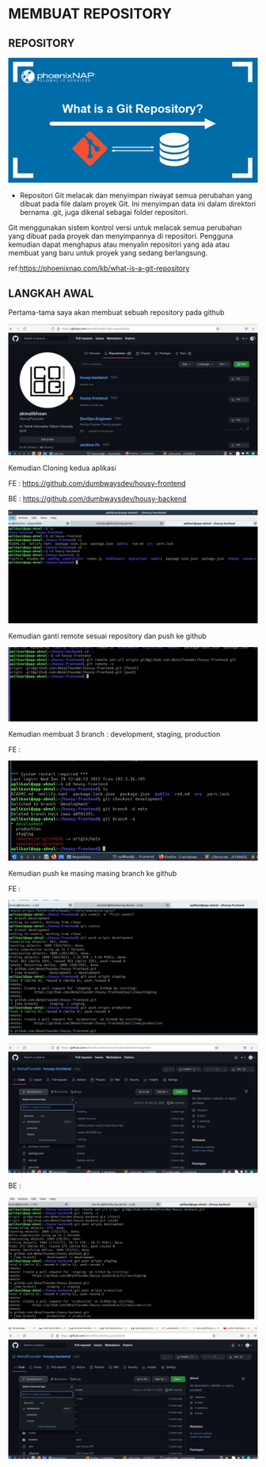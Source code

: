 # MEMBUAT REPOSITORY

## REPOSITORY

![image](assets/0.png)

- Repositori Git melacak dan menyimpan riwayat semua perubahan yang dibuat pada file dalam proyek Git. Ini menyimpan data ini dalam direktori bernama .git, juga dikenal sebagai folder repositori.

Git menggunakan sistem kontrol versi untuk melacak semua perubahan yang dibuat pada proyek dan menyimpannya di repositori. Pengguna kemudian dapat menghapus atau menyalin repositori yang ada atau membuat yang baru untuk proyek yang sedang berlangsung.

ref:https://phoenixnap.com/kb/what-is-a-git-repository 

## LANGKAH AWAL

Pertama-tama saya akan membuat sebuah repository pada github 

![image](assets/1.jpg)

Kemudian Cloning kedua aplikasi

FE : https://github.com/dumbwaysdev/housy-frontend

BE : https://github.com/dumbwaysdev/housy-backend

![image](assets/2.jpg)


Kemudian ganti remote sesuai repository dan push ke github

![image](assets/3.jpg)


Kemudian membuat 3 branch : development, staging, production 

FE :

![image](assets/4.jpg)


Kemudian push ke masing masing branch ke github

FE :

![image](assets/5.jpg)

![image](assets/6.jpg)


BE :

![image](assets/7.jpg)

![image](assets/8.jpg)
